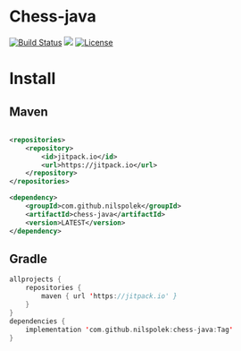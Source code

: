 # Chess-java
[![Build Status](https://drone.webnils.de/api/badges/nilspolek/SchachPrjekt2/status.svg)](https://drone.webnils.de/nilspolek/SchachPrjekt2)  [![](https://jitpack.io/v/nilspolek/chess-java.svg)](https://jitpack.io/#nilspolek/chess-java)  [![License](https://img.shields.io/badge/License-Apache_2.0-blue.svg)](https://opensource.org/licenses/Apache-2.0)

# Install
## Maven
```xml

<repositories>
	<repository>
		<id>jitpack.io</id>
 		<url>https://jitpack.io</url>
	</repository>
</repositories>

<dependency>
	<groupId>com.github.nilspolek</groupId>
	<artifactId>chess-java</artifactId>
	<version>LATEST</version>
</dependency>
```
## Gradle
```kotlin
allprojects {
	repositories {
		maven { url 'https://jitpack.io' }
	}
}
dependencies {
	implementation 'com.github.nilspolek:chess-java:Tag'
}
```
